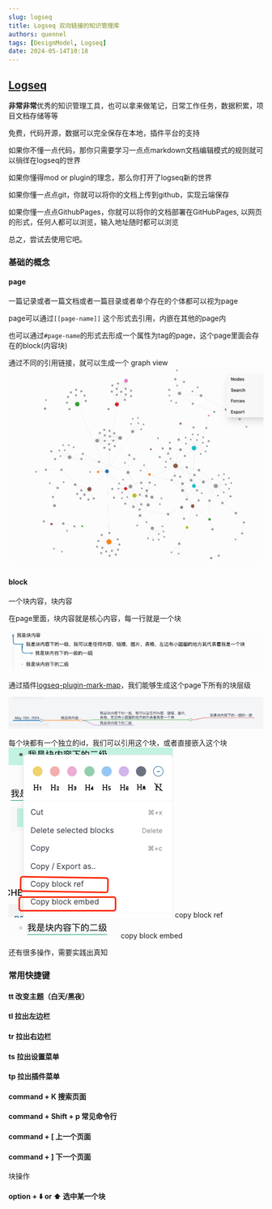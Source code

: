```yaml
---
slug: logseq
title: Logseq 双向链接的知识管理库
authors: quennel
tags: [DesignModel, Logseq]
date: 2024-05-14T10:18
---
```


## [Logseq](https://logseq.com/)

**非常非常**优秀的知识管理工具，也可以拿来做笔记，日常工作任务，数据积累，项目文档存储等等

免费，代码开源，数据可以完全保存在本地，插件平台的支持

如果你不懂一点代码，那你只需要学习一点点markdown文档编辑模式的规则就可以徜徉在logseq的世界

如果你懂得mod or plugin的理念，那么你打开了logseq新的世界

如果你懂一点点git，你就可以将你的文档上传到github，实现云端保存

如果你懂一点点GithubPages，你就可以将你的文档部署在GitHubPages, 以网页的形式，任何人都可以浏览，输入地址随时都可以浏览

总之，尝试去使用它吧。


### 基础的概念

#### page
一篇记录或者一篇文档或者一篇目录或者单个存在的个体都可以视为page

page可以通过`[[page-name]]` 这个形式去引用，内嵌在其他的page内

也可以通过`#page-name`的形式去形成一个属性为tag的page，这个page里面会存在的block(内容块)

通过不同的引用链接，就可以生成一个 graph view ![img.png](img.png)

#### block
一个块内容，块内容

在page里面，块内容就是核心内容，每一行就是一个块

![img_1.png](img_1.png)

通过插件[logseq-plugin-mark-map](https://github.com/vipzhicheng/logseq-plugin-mark-map)，我们能够生成这个page下所有的块层级

![img_2.png](img_2.png)

每个块都有一个独立的id，我们可以引用这个块，或者直接嵌入这个块
![img_3.png](img_3.png)
copy block ref
![img_4.png](img_4.png)
copy block embed

还有很多操作，需要实践出真知

### 常用快捷键

#### tt 改变主题（白天/黑夜）
#### tl 拉出左边栏
#### tr 拉出右边栏
#### ts 拉出设置菜单
#### tp 拉出插件菜单
#### command + K 搜索页面
#### command + Shift + p 常见命令行
#### command + [ 上一个页面
#### command + ] 下一个页面

块操作

#### option + ⬇️ or ⬆️ 选中某一个块